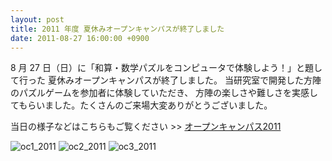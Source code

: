 ```yaml
---
layout: post
title: 2011 年度 夏休みオープンキャンパスが終了しました
date: 2011-08-27 16:00:00 +0900
---
```


8 月 27 日（日）に「和算・数学パズルをコンピュータで体験しよう！」と題して行った
夏休みオープンキャンパスが終了しました。
当研究室で開発した方陣のパズルゲームを参加者に体験していただき、
方陣の楽しさや難しさを実感してもらいました。たくさんのご来場大変ありがとうございました。

当日の様子などはこちらもご覧ください >> [オープンキャンパス2011](http://www.sys.cs.tut.ac.jp/%E3%82%A4%E3%83%99%E3%83%B3%E3%83%88/%E3%82%AA%E3%83%BC%E3%83%97%E3%83%B3%E3%82%AD%E3%83%A3%E3%83%B3%E3%83%91%E3%82%B9/2011%E5%B9%B4%E5%BA%A6/)

![oc1_2011]({{site.baseurl}}/img/oc1_2011.jpg)
![oc2_2011]({{site.baseurl}}/img/oc2_2011.jpg)
![oc3_2011]({{site.baseurl}}/img/oc3_2011.jpg)

